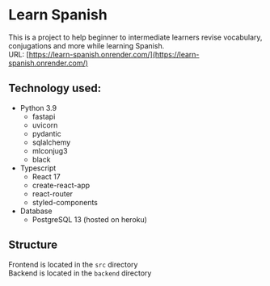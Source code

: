 # Learn Spanish
This is a project to help beginner to intermediate learners revise vocabulary, conjugations and more while learning Spanish.  
URL:
[https://learn-spanish.onrender.com/](https://learn-spanish.onrender.com/)
## Technology used:
* Python 3.9
   * fastapi
   * uvicorn
   * pydantic
   * sqlalchemy
   * mlconjug3
   * black
* Typescript
  * React 17
  * create-react-app
  * react-router
  * styled-components
* Database
  * PostgreSQL 13 (hosted on heroku)

## Structure
Frontend is located in the `src` directory  
Backend is located in the `backend` directory
